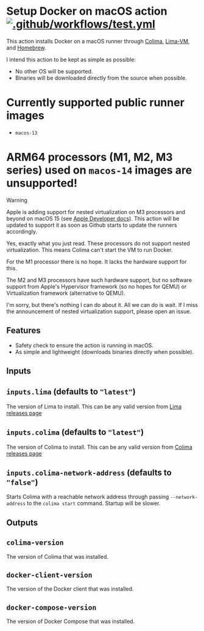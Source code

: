 # Setup Docker on macOS action [![.github/workflows/test.yml](https://github.com/douglascamata/setup-docker-macos-action/actions/workflows/test.yml/badge.svg)](https://github.com/douglascamata/setup-docker-macos-action/actions/workflows/test.yml)

This action installs Docker on a macOS runner through [Colima], [Lima-VM], and [Homebrew].

[Colima]: https://github.com/abiosoft/colima
[Lima-VM]: https://github.com/lima-vm/lima
[Homebrew]: https://github.com/Homebrew/brew

I intend this action to be kept as simple as possible:

- No other OS will be supported.
- Binaries will be downloaded directly from the source when possible.

# Currently supported public runner images

- `macos-13`

# ARM64 processors (M1, M2, M3 series) used on `macos-14` images are unsupported!

> [!WARNING]
> Apple is adding support for nested virtualization on M3 processors and beyond
> on macOS 15 (see [Apple Developer docs][apple-developer-docs-nested-virtualization]).
> This action will be updated to support it as soon as Github starts to update
> the runners accordingly.

[apple-developer-docs-nested-virtualization]: https://developer.apple.com/documentation/virtualization/vzgenericplatformconfiguration/4360553-isnestedvirtualizationsupported

Yes, exactly what you just read. These processors do not support nested
virtualization. This means Colima can't start the VM to run Docker.

For the M1 processor there is no hope. It lacks the hardware support for this.

The M2 and M3 processors have such hardware support, but no software support
from Apple's Hypervisor framework (so no hopes for QEMU) or Virtualization
framework (alternative to QEMU).

I'm sorry, but there's nothing I can do about it. All we can do is wait. If I
miss the announcement of nested virtualization support, please open an issue.

## Features

- Safety check to ensure the action is running in macOS.
- As simple and lightweight (downloads binaries directly when possible).

## Inputs

## `inputs.lima` (defaults to `"latest"`)

The version of Lima to install. This can be any valid version from [Lima releases page](https://github.com/lima-vm/lima/releases)

## `inputs.colima` (defaults to `"latest"`)

The version of Colima to install. This can be any valid version from [Colima releases page](https://github.com/abiosoft/colima/releases)

## `inputs.colima-network-address` (defaults to `"false"`)

Starts Colima with a reachable network address through passing `--network-address`
to the `colima start` command. Startup will be slower.

## Outputs

## `colima-version`

The version of Colima that was installed.

## `docker-client-version`

The version of the Docker client that was installed.

## `docker-compose-version`

The version of Docker Compose that was installed.
